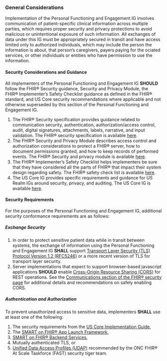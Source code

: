 ### General Considerations
Implementation of the Personal Functioning and Engagement IG involves communication of patient-specific clinical information across multiple parties, which requires proper security and privacy protections to avoid malicious or unintentional exposure of such information. All exchanges of data under this IG must be appropriately secured in transit and have access limited only to authorized individuals, which may include the person the information is about, that person’s caregivers, payers paying for the  ociated services, or other individuals or entities who have permission to use the information.

#### Security Considerations and Guidance
All implementers of the Personal Functioning and Engagement IG **SHOULD** follow the FHIR® Security guidance, Security and Privacy Module, the FHIR® Implementer’s Safety Checklist guidance as defined in the FHIR® standard, and US Core security recommendations where applicable and not otherwise superseded by this section of the Personal Functioning and Engagement IG.

1.	The FHIR® Security specification provides guidance related to communication security, authentication, authorization/access control, audit, digital signatures, attachments, labels, narrative, and input validation. The FHIR® security specification is available [here](http://hl7.org/FHIR®/R4/security.html).
2.	The FHIR® Security and Privacy Module describes access control and authorization considerations to protect a FHIR® server, how to document permissions granted, and how to keep records of performed events. The FHIR® Security and privacy module is available [here](http://hl7.org/FHIR®/R4/secpriv-module.html).
3.	The FHIR® Implementer’s Safety Checklist helps implementers be sure that they have considered all the parts of FHIR® that impact their system design regarding safety. The FHIR® safety check list is available [here](http://hl7.org/FHIR®/R4/safety.html).
4.  The US Core IG provides specific requirements and guidance for US Realm IGs around security, privacy, and auditing. The US Core IG is available [here](http://hl7.org/FHIR®/us/core/security.html).

#### Security Requirements
For the purposes of the Personal Functioning and Engagement IG, additional security conformance requirements are as follows:

##### Exchange Security
1.  In order to protect sensitive patient data while in transit between systems, the exchange of information using the Personal Functioning and Engagement IG **SHALL** support [Transport Layer Security (TLS) Protocol Version 1.2 (RFC5246)](https://tools.ietf.org/html/rfc5246) or a more recent version of TLS for transport layer security.
2.  Server implementations that expect to support browser-based javascript applications **SHOULD** enable [Cross-Origin Resource Sharing (CORS)](https://www.w3.org/TR/cors/) for REST operations. See the [Communications section of the FHIR® security page](http://hl7.org/FHIR®/R4/security.html#http) for additional details and recommendations on safely enabling CORS.  

##### Authentication and Authorization 
To prevent unauthorized access to sensitive data, implementers **SHALL** use at least one of the following:

1.  The security requirements from the [US Core Implementation Guide](http://hl7.org/FHIR®/us/core/security.html),
2.  The [SMART on FHIR® App Launch Framework](http://hl7.org/FHIR®/smart-app-launch/index.html),
3.  [SMART on FHIR® Backend Services](http://www.hl7.org/FHIR®/smart-app-launch/backend-services.html),
4.	Mutually authenticated TLS, or
5.  [Unified Data Access Profiles (UDAP)](https://www.udap.org/) recommended by the ONC FHIR® At Scale Taskforce (FAST) security tiger team.